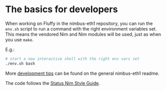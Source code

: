 # The basics for developers

When working on Fluffy in the nimbus-eth1 repository, you can run the `env.sh`
script to run a command with the right environment variables set. This means the
vendored Nim and Nim modules will be used, just as when you use `make`.

E.g.:

```bash
# start a new interactive shell with the right env vars set
./env.sh bash
```

<!-- TODO: Add most important development tips from following page here and
remove the link -->

More [development tips](https://github.com/status-im/nimbus-eth1/blob/master/README.md#devel-tips)
can be found on the general nimbus-eth1 readme.

The code follows the
[Status Nim Style Guide](https://status-im.github.io/nim-style-guide/).
